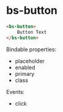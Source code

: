 # bs-button

```html
<bs-button>
    Button Text
</bs-button>
```

Bindable properties:

- placeholder
- enabled
- primary
- class

Events:

- click